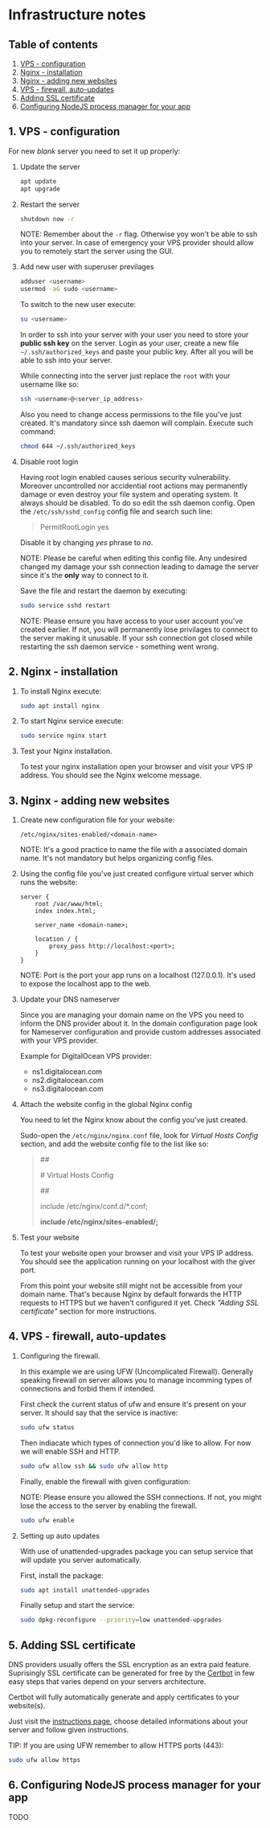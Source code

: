 # Infrastructure notes

## Table of contents

1. [VPS - configuration](#1-vps---configuration)
2. [Nginx - installation](#2-nginx---installation)
3. [Nginx - adding new websites](#3-nginx---adding-new-websites)
4. [VPS - firewall, auto-updates](#4-vps---firewall-auto-updates)
5. [Adding SSL certificate](#5-adding-ssl-certificate)
6. [Configuring NodeJS process manager for your app](#6-configuring-nodejs-process-manager-for-your-app)

## 1. VPS - configuration

For new _blank_ server you need to set it up properly:

1. Update the server

   ```bash
   apt update
   apt upgrade
   ```

2. Restart the server

   ```bash
   shutdown now -r
   ```

   NOTE: Remember about the `-r` flag. Otherwise yoy won't be able to ssh into your server. In case of emergency your VPS provider should allow you to remotely start the server using the GUI.

3. Add new user with superuser previlages

   ```bash
   adduser <username>
   usermod -aG sudo <username>
   ```

   To switch to the new user execute:

   ```bash
   su <username>
   ```

   In order to ssh into your server with your user you need to store your **public ssh key** on the server. Login as your user, create a new file `~/.ssh/authorized_keys` and paste your public key. After all you will be able to ssh into your server.

   While connecting into the server just replace the `root` with your username like so:

   ```bash
   ssh <username>@<server_ip_address>
   ```

   Also you need to change access permissions to the file you've just created. It's mandatory since ssh daemon will complain. Execute such command:

   ```bash
   chmod 644 ~/.ssh/authorized_keys
   ```

4. Disable root login

   Having root login enabled causes serious security vulnerability. Moreover uncontrolled nor accidential root actions may permanently damage or even destroy your file system and operating system. It always should be disabled. To do so edit the ssh daemon config. Open the `/etc/ssh/sshd_config` config file and search such line:

   > PermitRootLogin yes

   Disable it by changing _yes_ phrase to _no_.

   NOTE: Please be careful when editing this config file. Any undesired changed my damage your ssh connection leading to damage the server since it's the **only** way to connect to it.

   Save the file and restart the daemon by executing:

   ```bash
   sudo service sshd restart
   ```

   NOTE: Please ensure you have access to your user account you've created earlier. If not, you will permanently lose privilages to connect to the server making it unusable. If your ssh connection got closed while restarting the ssh daemon service - something went wrong.

## 2. Nginx - installation

1. To install Nginx execute:

   ```bash
   sudo apt install nginx
   ```

2. To start Nginx service execute:

   ```bash
   sudo service nginx start
   ```

3. Test your Nginx installation.

   To test your nginx installation open your browser and visit your VPS IP address. You should see the Nginx welcome message.

## 3. Nginx - adding new websites

1. Create new configuration file for your website:

   `/etc/nginx/sites-enabled/<domain-name>`

   NOTE: It's a good practice to name the file with a associated domain name. It's not mandatory but helps organizing config files.

2. Using the config file you've just created configure virtual server which runs the website:

   ```nginx
   server {
       root /var/www/html;
       index index.html;

       server_name <domain-name>;

       location / {
           proxy_pass http://localhost:<port>;
       }
   }
   ```

   NOTE: Port is the port your app runs on a localhost (127.0.0.1). It's used to expose the localhost app to the web.

3. Update your DNS nameserver

   Since you are managing your domain name on the VPS you need to inform the DNS provider about it. In the domain configuration page look for Nameserver configuration and provide custom addresses associated with your VPS provider.

   Example for DigitalOcean VPS provider:

   - ns1.digitalocean.com
   - ns2.digitalocean.com
   - ns3.digitalocean.com

4. Attach the website config in the global Nginx config

   You need to let the Nginx know about the config you've just created.

   Sudo-open the `/etc/nginx/nginx.conf` file, look for _Virtual Hosts Config_ section, and add the website config file to the list like so:

   > \##
   >
   > \# Virtual Hosts Config
   >
   > \##
   >
   > include /etc/nginx/conf.d/\*.conf;
   >
   > **include /etc/nginx/sites-enabled/<domain-name>;**

5. Test your website

   To test your website open your browser and visit your VPS IP address. You should see the application running on your localhost with the giver port.

   From this point your website still might not be accessible from your domain name. That's because Nginx by default forwards the HTTP requests to HTTPS but we haven't configured it yet. Check _"Adding SSL certificate"_ section for more instructions.

## 4. VPS - firewall, auto-updates

1. Configuring the firewall.

   In this example we are using UFW (Uncomplicated Firewall). Generally speaking firewall on server allows you to manage incomming types of connections and forbid them if intended.

   First check the current status of ufw and ensure it's present on your server. It should say that the service is inactive:

   ```bash
   sudo ufw status
   ```

   Then indiacate which types of connection you'd like to allow. For now we will enable SSH and HTTP.

   ```bash
   sudo ufw allow ssh && sudo ufw allow http
   ```

   Finally, enable the firewall with given configuration:

   NOTE: Please ensure you allowed the SSH connections. If not, you might lose the access to the server by enabling the firewall.

   ```bash
   sudo ufw enable
   ```

2. Setting up auto updates

   With use of unattended-upgrades package you can setup service that will update you server automatically.

   First, install the package:

   ```bash
   sudo apt install unattended-upgrades
   ```

   Finally setup and start the service:

   ```bash
   sudo dpkg-reconfigure --priority=low unattended-upgrades
   ```

## 5. Adding SSL certificate

DNS providers usually offers the SSL encryption as an extra paid feature. Suprisingly SSL certificate can be generated for free by the [Certbot](https://certbot.eff.org/) in few easy steps that varies depend on your servers architecture.

Certbot will fully automatically generate and apply certificates to your website(s).

Just visit the [instructions page](https://certbot.eff.org/instructions), choose detailed informations about your server and follow given instructions.

TIP: If you are using UFW remember to allow HTTPS ports (443):

```bash
sudo ufw allow https
```

## 6. Configuring NodeJS process manager for your app

TODO
